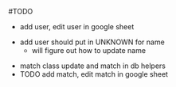 #TODO 
* add user, edit user in google sheet
 - add user should put in UNKNOWN for name
      - will figure out how to update name
* match class update and match in db helpers
* TODO add match, edit match in google sheet 
